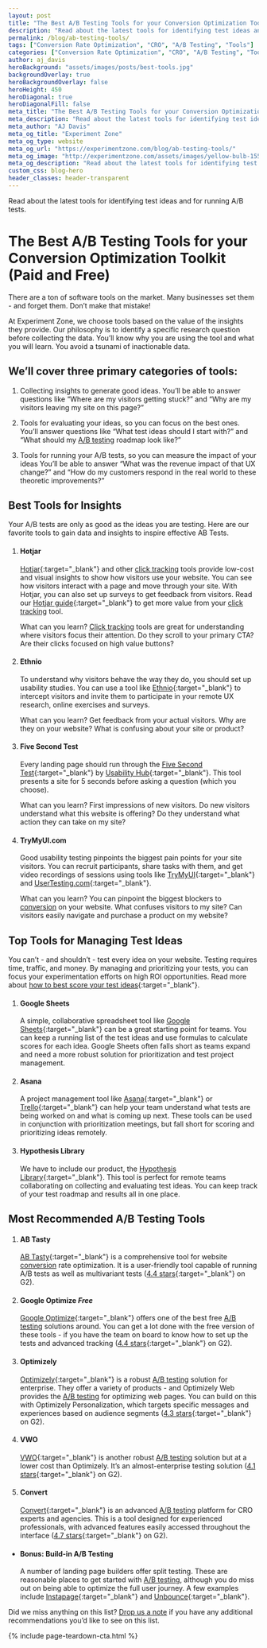 ```yaml
---
layout: post
title: "The Best A/B Testing Tools for your Conversion Optimization Toolkit (Paid and Free)"
description: "Read about the latest tools for identifying test ideas and for running A/B tests."
permalink: /blog/ab-testing-tools/
tags: ["Conversion Rate Optimization", "CRO", "A/B Testing", "Tools"]
categories: ["Conversion Rate Optimization", "CRO", "A/B Testing", "Tools"]
author: aj_davis
heroBackground: "assets/images/posts/best-tools.jpg"
backgroundOverlay: true
heroBackgroundOverlay: false
heroHeight: 450
heroDiagonal: true
heroDiagonalFill: false
meta_title: "The Best A/B Testing Tools for your Conversion Optimization Toolkit (Paid and Free)"
meta_description: "Read about the latest tools for identifying test ideas and for running A/B tests."
meta_author: "AJ Davis"
meta_og_title: "Experiment Zone"
meta_og_type: website
meta_og_url: "https://experimentzone.com/blog/ab-testing-tools/"
meta_og_image: "http://experimentzone.com/assets/images/yellow-bulb-1556704.jpg"
meta_og_description: "Read about the latest tools for identifying test ideas and for running A/B tests."
custom_css: blog-hero
header_classes: header-transparent
---
```


Read about the latest tools for identifying test ideas and for running A/B tests.

# The Best A/B Testing Tools for your Conversion Optimization Toolkit (Paid and Free)

There are a ton of software tools on the market. Many businesses set them - and forget them. Don’t make that mistake!

At Experiment Zone, we choose tools based on the value of the insights they provide. Our philosophy is to identify a specific research question before collecting the data. You’ll know why you are using the tool and what you will learn. You avoid a tsunami of inactionable data.

## We’ll cover three primary categories of tools:

1. Collecting insights to generate good ideas.
   You’ll be able to answer questions like “Where are my visitors getting stuck?” and “Why are my visitors leaving my site on this page?”

2. Tools for evaluating your ideas, so you can focus on the best ones.
   You’ll answer questions like “What test ideas should I start with?” and “What should my <a class="glossary-word" href="https://experimentzone.com/support/glossary/#AB-Testing">A/B testing</a> roadmap look like?”
3. Tools for running your A/B tests, so you can measure the impact of your ideas
   You’ll be able to answer “What was the revenue impact of that UX change?” and “How do my customers respond in the real world to these theoretic improvements?”

## Best Tools for Insights

Your A/B tests are only as good as the ideas you are testing. Here are our favorite tools to gain data and insights to inspire effective AB Tests.

1. #### Hotjar

   [Hotjar](https://www.hotjar.com/){:target="\_blank"} and other <a class="glossary-word" href="https://experimentzone.com/support/glossary/#Click-Tracking">click tracking</a> tools provide low-cost and visual insights to show how visitors use your website. You can see how visitors interact with a page and move through your site. With Hotjar, you can also set up surveys to get feedback from visitors. Read our [Hotjar guide](https://experimentzone.com/blog/maximizing-hotjar-data/){:target="\_blank"} to get more value from your <a class="glossary-word" href="https://experimentzone.com/support/glossary/#Click-Tracking">click tracking</a> tool.

   What can you learn? <a class="glossary-word" href="https://experimentzone.com/support/glossary/#Click-Tracking">Click tracking</a> tools are great for understanding where visitors focus their attention. Do they scroll to your primary CTA? Are their clicks focused on high value buttons?

2. #### Ethnio

   To understand why visitors behave the way they do, you should set up usability studies. You can use a tool like [Ethnio](https://ethn.io/){:target="\_blank"} to intercept visitors and invite them to participate in your remote UX research, online exercises and surveys.

   What can you learn? Get feedback from your actual visitors. Why are they on your website? What is confusing about your site or product?

3. #### Five Second Test

   Every landing page should run through the [Five Second Test](https://fivesecondtest.com/){:target="\_blank"} by [Usability Hub](https://usabilityhub.com/){:target="\_blank"}. This tool presents a site for 5 seconds before asking a question (which you choose).

   What can you learn?
   First impressions of new visitors. Do new visitors understand what this website is offering? Do they understand what action they can take on my site?

4. #### TryMyUI.com

   Good usability testing pinpoints the biggest pain points for your site visitors. You can recruit participants, share tasks with them, and get video recordings of sessions using tools like [TryMyUI](https://trymyui.com){:target="\_blank"} and [UserTesting.com](https://usertesting.com){:target="\_blank"}.

   What can you learn? You can pinpoint the biggest blockers to <a class="glossary-word" href="https://experimentzone.com/support/glossary/#Conversion">conversion</a> on your website. What confuses visitors to my site? Can visitors easily navigate and purchase a product on my website?

## Top Tools for Managing Test Ideas

You can’t - and shouldn’t - test every idea on your website. Testing requires time, traffic, and money. By managing and prioritizing your tests, you can focus your experimentation efforts on high ROI opportunities. Read more about [how to best score your test ideas](https://experimentzone.com/blog/6-best-split-test-scoring-models){:target="\_blank"}.

1. #### Google Sheets

   A simple, collaborative spreadsheet tool like [Google Sheets](http://sheets.google.com/){:target="\_blank"} can be a great starting point for teams. You can keep a running list of the test ideas and use formulas to calculate scores for each idea. Google Sheets often falls short as teams expand and need a more robust solution for prioritization and test project management.

2. #### Asana

   A project management tool like [Asana](https://asana.com/){:target="\_blank"} or [Trello](https://trello.com/){:target="\_blank"} can help your team understand what tests are being worked on and what is coming up next. These tools can be used in conjunction with prioritization meetings, but fall short for scoring and prioritizing ideas remotely.

3. #### Hypothesis Library

   We have to include our product, the [Hypothesis Library](https://hypothesislibrary.com){:target="\_blank"}. This tool is perfect for remote teams collaborating on collecting and evaluating test ideas. You can keep track of your test roadmap and results all in one place.

## Most Recommended A/B Testing Tools

1. #### AB Tasty

   [AB Tasty](https://www.abtasty.com/){:target="\_blank"} is a comprehensive tool for website <a class="glossary-word" href="https://experimentzone.com/support/glossary/#Conversion">conversion</a> rate optimization. It is a user-friendly tool capable of running A/B tests as well as multivariant tests ([4.4 stars](https://www.g2.com/products/ab-tasty/reviews){:target="\_blank"} on G2).

2. #### Google Optimize _Free_

   [Google Optimize](https://optimize.google.com/){:target="\_blank"} offers one of the best free <a class="glossary-word" href="https://experimentzone.com/support/glossary/#AB-Testing">A/B testing</a> solutions around. You can get a lot done with the free version of these tools - if you have the team on board to know how to set up the tests and advanced tracking ([4.4 stars](https://www.g2.com/products/google-optimize/reviews){:target="\_blank"} on G2).

3. #### Optimizely

   [Optimizely](https://optimizely.com){:target="\_blank"} is a robust <a class="glossary-word" href="https://experimentzone.com/support/glossary/#AB-Testing">A/B testing</a> solution for enterprise. They offer a variety of products - and Optimizely Web provides the <a class="glossary-word" href="https://experimentzone.com/support/glossary/#AB-Testing">A/B testing</a> for optimizing web pages. You can build on this with Optimizely Personalization, which targets specific messages and experiences based on audience segments ([4.3 stars](https://www.g2.com/products/optimizely/reviews){:target="\_blank"} on G2).

4. #### VWO

   [VWO](https://vwo.com){:target="\_blank"} is another robust <a class="glossary-word" href="https://experimentzone.com/support/glossary/#AB-Testing">A/B testing</a> solution but at a lower cost than Optimizely. It’s an almost-enterprise testing solution ([4.1 stars](https://www.g2.com/products/wingify-vwo-testing/reviews){:target="\_blank"} on G2).

5. #### Convert

   [Convert](https://convert.com){:target="\_blank"} is an advanced <a class="glossary-word" href="https://experimentzone.com/support/glossary/#AB-Testing">A/B testing</a> platform for CRO experts and agencies. This is a tool designed for experienced professionals, with advanced features easily accessed throughout the interface ([4.7 stars](https://www.g2.com/products/convert-experiences/reviews){:target="\_blank"} on G2).

- #### Bonus: Build-in A/B Testing

  A number of landing page builders offer split testing. These are reasonable places to get started with <a class="glossary-word" href="https://experimentzone.com/support/glossary/#AB-Testing">A/B testing</a>, although you do miss out on being able to optimize the full user journey. A few examples include [Instapage](https://instapage.com){:target="\_blank"} and [Unbounce](https://unbounce.com){:target="\_blank"}.

Did we miss anything on this list? [Drop us a note](https://experimentzone.com/contact/) if you have any additional recommendations you’d like to see on this list.

{% include page-teardown-cta.html %}
